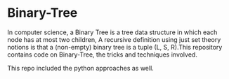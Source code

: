 # Binary-Tree
In computer science, a Binary Tree is a tree data structure in which each node has at most two children, A recursive definition using just set theory notions is that a (non-empty) binary tree is a tuple (L, S, R).This repository contains code on Binary-Tree, the tricks and techniques involved.

This repo included the python approaches as well.

